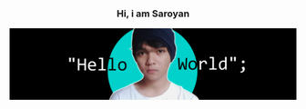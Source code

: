 <div align="center">
<h3>Hi, i am Saroyan</h3>
</div>


<img src="https://raw.githubusercontent.com/Saroyann/Saroyann/main/img/buat%20readme.jpg">

